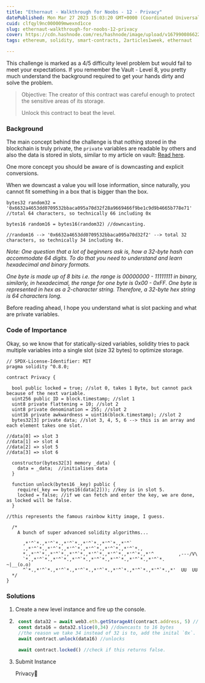 ```yaml
---
title: "Ethernaut - Walkthrough for Noobs - 12 - Privacy"
datePublished: Mon Mar 27 2023 15:03:20 GMT+0000 (Coordinated Universal Time)
cuid: clfqyl9nc000009mwexnd1cce
slug: ethernaut-walkthrough-for-noobs-12-privacy
cover: https://cdn.hashnode.com/res/hashnode/image/upload/v1679900866225/c554dc54-89c1-49ff-8577-a98464e64519.jpeg
tags: ethereum, solidity, smart-contracts, 2articles1week, ethernaut

---
```


This challenge is marked as a 4/5 difficulty level problem but would fail to meet your expectations. If you remember the Vault - Level 8, you pretty much understand the background required to get your hands dirty and solve the problem.

> Objective: The creator of this contract was careful enough to protect the sensitive areas of its storage.
> 
> Unlock this contract to beat the level.

### Background

The main concept behind the challenge is that nothing stored in the blockchain is truly private, the `private` variables are readable by others and also the data is stored in slots, similar to my article on vault: [Read here](https://adityabajaj.hashnode.dev/ethernaut-walkthrough-for-noobs-8-vault).

One more concept you should be aware of is downcasting and explicit conversions.

When we downcast a value you will lose information, since naturally, you cannot fit something in a box that is bigger than the box.

```solidity
bytes32 random32 = '0x6632a4653dd0709532bbaca095a70d32f28a9669466f9be1c9d9b4665b778e71'
//total 64 characters, so technically 66 including 0x

bytes16 random16 = bytes16(random32) //downcasting. 

//random16 --> '0x6632a4653dd0709532bbaca095a70d32f2' --> total 32 characters, so technically 34 including 0x. 
```

*Note: One question that a lot of beginners ask is, how a 32-byte hash can accommodate 64 digits. To do that you need to understand and learn hexadecimal and binary formats.*

*One byte is made up of 8 bits i.e. the range is 00000000 - 11111111 in binary, similarly, in hexadecimal, the range for one byte is 0x00 - 0xFF. One byte is represented in hex as a 2-character string. Therefore, a 32-byte hex string is 64 characters long.*

Before reading ahead, I hope you understand what is slot packing and what are private variables.

### Code of Importance

Okay, so we know that for statically-sized variables, solidity tries to pack multiple variables into a single slot (size 32 bytes) to optimize storage.

```solidity
// SPDX-License-Identifier: MIT
pragma solidity ^0.8.0;

contract Privacy {

  bool public locked = true; //slot 0, takes 1 Byte, but cannot pack because of the next variable. 
  uint256 public ID = block.timestamp; //slot 1
  uint8 private flattening = 10; //slot 2
  uint8 private denomination = 255; //slot 2
  uint16 private awkwardness = uint16(block.timestamp); //slot 2
  bytes32[3] private data; //slot 3, 4, 5, 6 --> this is an array and each element takes one slot. 

//data[0] => slot 3 
//data[1] => slot 4
//data[2] => slot 5
//data[3] => slot 6

  constructor(bytes32[3] memory _data) { 
    data = _data;  //initialises data
  }
  
  function unlock(bytes16 _key) public {
    require(_key == bytes16(data[2])); //key is in slot 5. 
    locked = false; //if we can fetch and enter the key, we are done, as locked will be false. 
  }

//this represents the famous rainbow kitty image, I guess.

  /*
    A bunch of super advanced solidity algorithms...

      ,*'^`*.,*'^`*.,*'^`*.,*'^`*.,*'^`*.,*'^`
      .,*'^`*.,*'^`*.,*'^`*.,*'^`*.,*'^`*.,*'^`*.,
      *.,*'^`*.,*'^`*.,*'^`*.,*'^`*.,*'^`*.,*'^`*.,*'^         ,---/V\
      `*.,*'^`*.,*'^`*.,*'^`*.,*'^`*.,*'^`*.,*'^`*.,*'^`*.    ~|__(o.o)
      ^`*.,*'^`*.,*'^`*.,*'^`*.,*'^`*.,*'^`*.,*'^`*.,*'^`*.,*'  UU  UU
  */
}
```

### Solutions

1. Create a new level instance and fire up the console.
    
2. ```javascript
    const data32 = await web3.eth.getStorageAt(contract.address, 5) //gets the data in slot 5
    const data16 = data32.slice(0,34) //downcasts to 16 bytes
    //the reason we take 34 instead of 32 is to, add the inital `0x`.
    await contract.unlock(data16) //unlocks
    
    await contract.locked() //check if this returns false. 
    ```
    
3. Submit Instance
    
    Privacy🔏